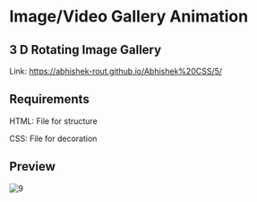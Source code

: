 # Image/Video Gallery Animation
 
 ## 3 D Rotating Image Gallery

 Link: https://abhishek-rout.github.io/Abhishek%20CSS/5/
 
 ## Requirements
 
 HTML: File for structure
 
 CSS: File for decoration

 ## Preview

![9](https://user-images.githubusercontent.com/64718836/93165812-b2e90180-f73a-11ea-922e-71455dc6d23a.PNG)
